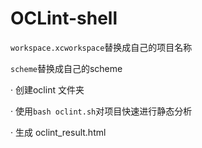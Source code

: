 # OCLint-shell


`workspace.xcworkspace`替换成自己的项目名称

`scheme`替换成自己的scheme

· 创建oclint 文件夹

· 使用`bash oclint.sh`对项目快速进行静态分析 

· 生成 oclint_result.html
